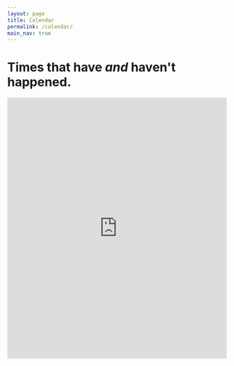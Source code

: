 ```yaml
---
layout: page
title: Calendar
permalink: /calendar/
main_nav: true
---
```


<h1>Times that have <i>and</i> haven't happened.</h1> 

<div class="span9">
	<iframe src="https://calendar.google.com/calendar/embed?src=ildnk26bs7harodu3924hplsvg%40group.calendar.google.com&ctz=America%2FLos_Angeles" style="border: 0" width="100%" height="600" frameborder="0" scrolling="no"></iframe>
</div>